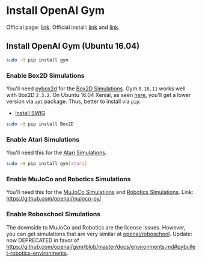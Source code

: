 # Install OpenAI Gym

Official page: [link](https://gym.openai.com).
Official install: [link](https://github.com/openai/gym#installation) and [link](https://gym.openai.com/docs/#installation).

## Install OpenAI Gym (Ubuntu 16.04)

```bash
sudo -H pip install gym
```

### Enable Box2D Simulations
You'll need [pybox2d](https://github.com/pybox2d/pybox2d) for the [Box2D Simulations](https://gym.openai.com/envs/#box2d). Gym `0.10.11` works well with Box2D `2.3.2`. On Ubuntu 16.04 Xenial, as seen [here](https://launchpad.net/ubuntu/+source/python-box2d), you'll get a lower version via `apt` package. Thus, better to install via `pip`:
- [Install SWIG](install-swig.md)
```bash
sudo -H pip install Box2D
```

### Enable Atari Simulations
You'll need this for the [Atari Simulations](https://gym.openai.com/envs/#atari).
```bash
sudo -H pip install gym[atari]
```

### Enable MuJoCo and Robotics Simulations
You'll need this for the [MuJoCo Simulations](https://gym.openai.com/envs/#mujoco) and [Robotics Simulations](https://gym.openai.com/envs/#robotics). Link: https://github.com/openai/mujoco-py/

### Enable Roboschool Simulations
The downside to MuJoCo and Robotics are the license issues. However, you can get simulations that are very similar at [openai/roboschool](https://github.com/openai/roboschool). Update: now DEPRECATED in favor of <https://github.com/openai/gym/blob/master/docs/environments.md#pybullet-robotics-environments>.

